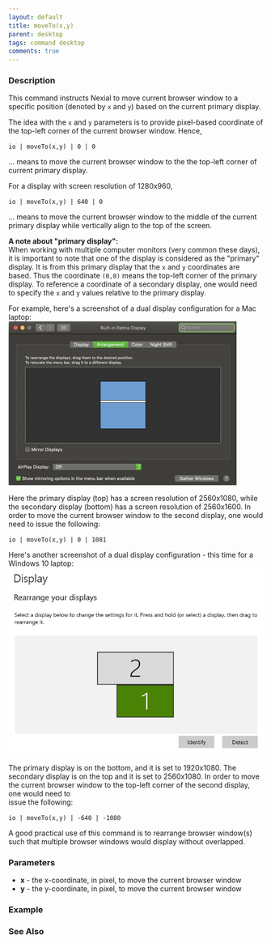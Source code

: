 ```yaml
---
layout: default
title: moveTo(x,y)
parent: desktop
tags: command desktop
comments: true
---
```


### Description
This command instructs Nexial to move current browser window to a specific position (denoted by `x` and `y`) based on 
the current primary display.

The idea with the `x` and `y` parameters is to provide pixel-based coordinate of the top-left corner of the current
browser window. Hence,
```
io | moveTo(x,y) | 0 | 0
``` 
... means to move the current browser window to the the top-left corner of current primary display. 

For a display with screen resolution of 1280x960, 
```
io | moveTo(x,y) | 640 | 0
``` 
... means to move the current browser window to the middle of the current primary display while vertically align to 
the top of the screen.

**A note about "primary display":**<br/>
When working with multiple computer monitors (very common these days), it is important to note that one of the display
is considered as the "primary" display. It is from this primary display that the `x` and `y` coordinates are based. 
Thus the coordinate `(0,0)` means the top-left corner of the primary display. To reference a coordinate of a secondary
display, one would need to specify the `x` and `y` values relative to the primary display.

For example, here's a screenshot of a dual display configuration for a Mac laptop:<br/>
![](image/moveTo_01.png)

Here the primary display (top) has a screen resolution of 2560x1080, while the secondary display (bottom) has a 
screen resolution of 2560x1600. In order to move the current browser window to the second display, one would need to
issue the following:<br/>
```
io | moveTo(x,y) | 0 | 1081
``` 

Here's another screenshot of a dual display configuration - this time for a Windows 10 laptop:<br/>
![](image/moveTo_02.png)

The primary display is on the bottom, and it is set to 1920x1080. The secondary display is on the top and it is set to
2560x1080. In order to move the current browser window to the top-left corner of the second display, one would need to  
issue the following:<br/>
```
io | moveTo(x,y) | -640 | -1080
```

A good practical use of this command is to rearrange browser window(s) such that multiple browser windows would display
without overlapped.


### Parameters
- **x** - the x-coordinate, in pixel, to move the current browser window
- **y** - the y-coordinate, in pixel, to move the current browser window


### Example


### See Also
